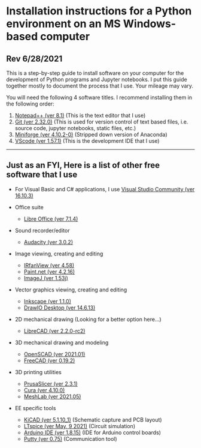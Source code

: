# Installation instructions for a Python environment on an MS Windows-based computer
## Rev 6/28/2021

This is a step-by-step guide to install software on your computer for the development of Python programs and Jupyter notebooks.  I put this guide together mostly to document the process that I use.  Your mileage may vary.

You will need the following 4 software titles. I recommend installing them in the following order:

1) [Notepad++ (ver 8.1)](NotepadPlusPlus.md) (This is the text editor that I use)
2) [Git (ver 2.32.0)](Git.md)  (This is used for version control of text based files, i.e. source code, jupyter notebooks, static files, etc.)
3) [Miniforge (ver 4.10.2-0)](Miniforge.md)  (Stripped down version of Anaconda)
4) [VScode (ver 1.57.1)](VScode.md)  (This is the development IDE that I use)
---
## Just as an FYI, Here is a list of other free software that I use
* For Visual Basic and C# applications, I use [Visual Studio Community (ver 16.10.3)](https://visualstudio.microsoft.com/vs/community)

* Office suite
    * [Libre Office (ver 7.1.4)](https://www.libreoffice.org)
* Sound recorder/editor
    * [Audacity (ver 3.0.2)](https://www.audacityteam.org)
* Image viewing, creating and editing
    * [IRfanView (ver 4.58)](https://www.irfanview.com)
    * [Paint.net (ver 4.2.16)](https://www.getpaint.net)
    * [ImageJ (ver 1.53j)](https://imagej.nih.gov/ij/)
* Vector graphics viewing, creating and editing
    * [Inkscape (ver 1.1.0)](https://inkscape.org)
    * [DrawIO Desktop (ver 14.6.13)](https://www.draw.io)
* 2D mechanical drawing (Looking for a better option here...)
    * [LibreCAD (ver 2.2.0-rc2)](https://librecad.org)
* 3D mechanical drawing and modeling
    * [OpenSCAD (ver 2021.01)](https://www.openscad.org)
    * [FreeCAD (ver 0.19.2)](https://www.freecadweb.org)
* 3D printing utilities
    * [PrusaSlicer (ver 2.3.1)](https://www.prusa3d.com/prusaslicer)
    * [Cura (ver 4.10.0)](https://ultimaker.com/software/ultimaker-cura)
    * [MeshLab (ver 2021.05)](https://www.meshlab.net)
* EE specific tools
    * [KiCAD (ver 5.1.10_1)](https://kicad-pcb.org) (Schematic capture and PCB layout)
    * [LTspice (ver May, 9 2021)](https://www.analog.com/en/design-center/design-tools-and-calculators/ltspice-simulator.html) (Circuit simulation)
    * [Arduino IDE (ver 1.8.15)](https://www.arduino.cc) (IDE for Arduino control boards)
    * [Putty (ver 0.75)](https://www.putty.org) (Communication tool)
